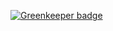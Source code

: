 

[![Greenkeeper badge](https://badges.greenkeeper.io/carpages/gemini-touch.svg)](https://greenkeeper.io/)